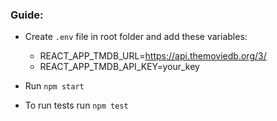 
### Guide:

* Create `.env` file in root folder and add these variables:

    * REACT_APP_TMDB_URL=https://api.themoviedb.org/3/
    * REACT_APP_TMDB_API_KEY=your_key
    
* Run `npm start`
* To run tests run `npm test`
